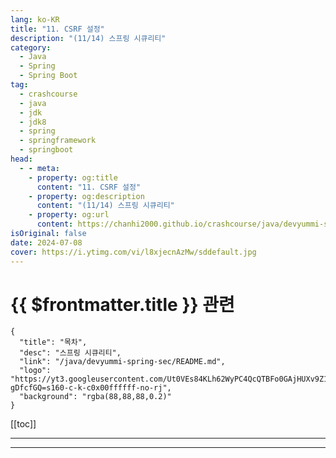 ```yaml
---
lang: ko-KR
title: "11. CSRF 설정"
description: "(11/14) 스프링 시큐리티"
category: 
  - Java
  - Spring
  - Spring Boot
tag: 
  - crashcourse
  - java
  - jdk
  - jdk8
  - spring
  - springframework
  - springboot
head:
  - - meta:
    - property: og:title
      content: "11. CSRF 설정"
    - property: og:description
      content: "(11/14) 스프링 시큐리티"
    - property: og:url
      content: https://chanhi2000.github.io/crashcourse/java/devyummi-spring-sec/11.html
isOriginal: false
date: 2024-07-08
cover: https://i.ytimg.com/vi/l8xjecnAzMw/sddefault.jpg
---
```


# {{ $frontmatter.title }} 관련

```component VPCard
{
  "title": "목차",
  "desc": "스프링 시큐리티",
  "link": "/java/devyummi-spring-sec/README.md",
  "logo": "https://yt3.googleusercontent.com/Ut0VEs84KLh62WyPC4QcQTBFo0GAjHUXv9Z1YUYKAVBV0vbgp90HT68ejnZ0NncO1X-gDfcfGQ=s160-c-k-c0x00ffffff-no-rj",
  "background": "rgba(88,88,88,0.2)"
}
```

[[toc]]

---

<SiteInfo
  name="11. CSRF 설정"
  desc="(11/14) 스프링 시큐리티"
  url="https://devyummi.com/page?id=668bf5a0f60758f5af9a30ef"
  logo="https://yt3.googleusercontent.com/Ut0VEs84KLh62WyPC4QcQTBFo0GAjHUXv9Z1YUYKAVBV0vbgp90HT68ejnZ0NncO1X-gDfcfGQ=s160-c-k-c0x00ffffff-no-rj"
  preview="https://i.ytimg.com/vi/l8xjecnAzMw/sddefault.jpg"/>

<VidStack src="youtube/l8xjecnAzMw" />

<!-- TODO: 작성 -->

<!-- 
<h2>CSRF란?</h2><p>CSRF(Cross-Site Request Forgery)는 요청을 위조하여 사용자가 원하지 않아도 서버측으로 특정 요청을 강제로 보내는 방식이다. (회원 정보 변경, 게시글 CRUD를 사용자 모르게 요청)</p><p>&nbsp;</p><hr><h2>개발 환경에서 csrf disable()</h2><p>개발 환경에서는 Security Config 클래스를 통해 csrf 설정을 disable 설정하였다. 배포 환경에서는 csrf 공격 방지를 위해 csrf disable 설정을 제거하고 추가적인 설정을 진행해야 한다.</p><p>&nbsp;</p><ul><li><strong>csrf disable 설정 구문을 추가해둔 security config</strong></li></ul><pre><code class="language-java hljs" data-highlighted="yes"><span class="hljs-keyword">package</span> com.example.testsecurity.config;

<span class="hljs-keyword">import</span> org.springframework.context.annotation.Bean;
<span class="hljs-keyword">import</span> org.springframework.context.annotation.Configuration;
<span class="hljs-keyword">import</span> org.springframework.security.config.annotation.web.builders.HttpSecurity;
<span class="hljs-keyword">import</span> org.springframework.security.config.annotation.web.configuration.EnableWebSecurity;
<span class="hljs-keyword">import</span> org.springframework.security.web.SecurityFilterChain;

<span class="hljs-meta">@Configuration</span>
<span class="hljs-meta">@EnableWebSecurity</span>
<span class="hljs-keyword">public</span> <span class="hljs-keyword">class</span> <span class="hljs-title class_">SecurityConfig</span> {

    <span class="hljs-meta">@Bean</span>
    <span class="hljs-keyword">public</span> SecurityFilterChain <span class="hljs-title function_">filterChain</span><span class="hljs-params">(HttpSecurity http)</span> <span class="hljs-keyword">throws</span> Exception{

        http
                .csrf((auth) -&gt; auth.disable());


        <span class="hljs-keyword">return</span> http.build();
    }
}</code><button class="copy-button"><i class="fa-regular fa-clipboard"></i><span>JAVA</span></button></pre><p>&nbsp;</p><hr><h2>배포 환경에서 진행 사항</h2><p>security config 클래스에서 csrf.disable() 설정을 진행하지 않으면 자동으로 enable 설정이 진행된다. enable 설정시 스프링 시큐리티는 CsrfFilter를 통해 POST, PUT, DELETE 요청에 대해서 토큰 검증을 진행한다.</p><p>&nbsp;</p><ul><li><p><strong>Security Config 클래스 설정</strong></p><p>csrf.disable() 구문 삭제</p></li></ul><p>&nbsp;</p><ul><li><strong>POST 요청에서 설정 방법 (mustache 기준)</strong></li></ul><pre><code class="language-html hljs language-xml" data-highlighted="yes"><span class="hljs-tag">&lt;<span class="hljs-name">form</span> <span class="hljs-attr">action</span>=<span class="hljs-string">"/loginReceiver"</span> <span class="hljs-attr">method</span>=<span class="hljs-string">"post"</span> <span class="hljs-attr">name</span>=<span class="hljs-string">"loginForm"</span>&gt;</span>
    <span class="hljs-tag">&lt;<span class="hljs-name">input</span> <span class="hljs-attr">type</span>=<span class="hljs-string">"text"</span> <span class="hljs-attr">name</span>=<span class="hljs-string">"username"</span> <span class="hljs-attr">placeholder</span>=<span class="hljs-string">"아이디"</span>/&gt;</span>
    <span class="hljs-tag">&lt;<span class="hljs-name">input</span> <span class="hljs-attr">type</span>=<span class="hljs-string">"password"</span> <span class="hljs-attr">name</span>=<span class="hljs-string">"password"</span> <span class="hljs-attr">placeholder</span>=<span class="hljs-string">"비밀번호"</span>/&gt;</span>
    <span class="hljs-tag">&lt;<span class="hljs-name">input</span> <span class="hljs-attr">type</span>=<span class="hljs-string">"hidden"</span> <span class="hljs-attr">name</span>=<span class="hljs-string">"_csrf"</span> <span class="hljs-attr">value</span>=<span class="hljs-string">"{{_csrf.token}}"</span>/&gt;</span>
    <span class="hljs-tag">&lt;<span class="hljs-name">input</span> <span class="hljs-attr">type</span>=<span class="hljs-string">"submit"</span> <span class="hljs-attr">value</span>=<span class="hljs-string">"로그인"</span>/&gt;</span>
<span class="hljs-tag">&lt;/<span class="hljs-name">form</span>&gt;</span></code><button class="copy-button"><i class="fa-regular fa-clipboard"></i><span>XML</span></button></pre><p>&nbsp;</p><ul><li><strong>ajax 요청시</strong></li></ul><p>HTML &lt;head&gt; 구획에 아래 요소 추가</p><pre><code class="language-html hljs language-xml" data-highlighted="yes"><span class="hljs-tag">&lt;<span class="hljs-name">meta</span> <span class="hljs-attr">name</span>=<span class="hljs-string">"_csrf"</span> <span class="hljs-attr">content</span>=<span class="hljs-string">"{{_csrf.token}}"</span>/&gt;</span>
<span class="hljs-tag">&lt;<span class="hljs-name">meta</span> <span class="hljs-attr">name</span>=<span class="hljs-string">"_csrf_header"</span> <span class="hljs-attr">content</span>=<span class="hljs-string">"{{_csrf.headerName}}"</span>/&gt;</span></code><button class="copy-button"><i class="fa-regular fa-clipboard"></i><span>XML</span></button></pre><p>ajax 요청시 위의 content 값을 가져온 후 함께 요청</p><p>XMLHttpRequest 요청시 setRequestHeader를 통해 _csrf, _csrf_header Key에 대한 토큰 값 넣어 요청</p><p>&nbsp;</p><ul><li><strong>GET 방식 로그아웃을 진행할 경우 설정 방법</strong></li></ul><p>csrf 설정시 POST 요청으로 로그아웃을 진행해야 하지만 아래 방식을 통해 GET 방식으로 진행할 수 있다.</p><p>&nbsp;</p><ul><li><strong>security config 클래스 로그아웃 설정</strong></li></ul><pre><code class="language-java hljs" data-highlighted="yes"><span class="hljs-meta">@Bean</span>
<span class="hljs-keyword">public</span> SecurityFilterChain <span class="hljs-title function_">securityFilterChain</span><span class="hljs-params">(HttpSecurity http)</span> <span class="hljs-keyword">throws</span> Exception{

    http
            .logout((auth) -&gt; auth.logoutUrl(<span class="hljs-string">"/logout"</span>)
                    .logoutSuccessUrl(<span class="hljs-string">"/"</span>));

    <span class="hljs-keyword">return</span> http.build();
}</code><button class="copy-button"><i class="fa-regular fa-clipboard"></i><span>JAVA</span></button></pre><p>&nbsp;</p><ul><li><strong>LogoutController</strong></li></ul><pre><code class="language-java hljs" data-highlighted="yes"><span class="hljs-meta">@Controller</span>
<span class="hljs-keyword">public</span> <span class="hljs-keyword">class</span> <span class="hljs-title class_">logoutController</span> {

    <span class="hljs-meta">@GetMapping("/logout")</span>
    <span class="hljs-keyword">public</span> String <span class="hljs-title function_">logout</span><span class="hljs-params">(HttpServletRequest request, HttpServletResponse response)</span> <span class="hljs-keyword">throws</span> Exception {

        <span class="hljs-type">Authentication</span> <span class="hljs-variable">authentication</span> <span class="hljs-operator">=</span> SecurityContextHolder.getContext().getAuthentication();
        <span class="hljs-keyword">if</span>(authentication != <span class="hljs-literal">null</span>) {
            <span class="hljs-keyword">new</span> <span class="hljs-title class_">SecurityContextLogoutHandler</span>().logout(request, response, authentication);
        }

        <span class="hljs-keyword">return</span> <span class="hljs-string">"redirect:/"</span>;
    }
}</code><button class="copy-button"><i class="fa-regular fa-clipboard"></i><span>JAVA</span></button></pre><p>&nbsp;</p><hr><h2>오류 발생시</h2><p>mustache에서 csrf 토큰 변수 오류 발생시 아래 구문을 변수 설정 파일에 추가</p><p>&nbsp;</p><ul><li><strong>application.properties</strong></li></ul><pre><code class="language-plaintext hljs" data-highlighted="yes">spring.mustache.servlet.expose-request-attributes=true</code><button class="copy-button"><i class="fa-regular fa-clipboard"></i><span>PLAINTEXT</span></button></pre><p>&nbsp;</p><hr><h2>API 서버의 경우 csrf.disable() ?</h2><p>앱에서 사용하는 API 서버의 경우 보통 세션을 STATELESS로 관리하기 때문에 스프링 시큐리티 csrf enable 설정을 진행하지 않아도 된다.</p><p>&nbsp;</p><hr>
-->

---

<TagLinks />